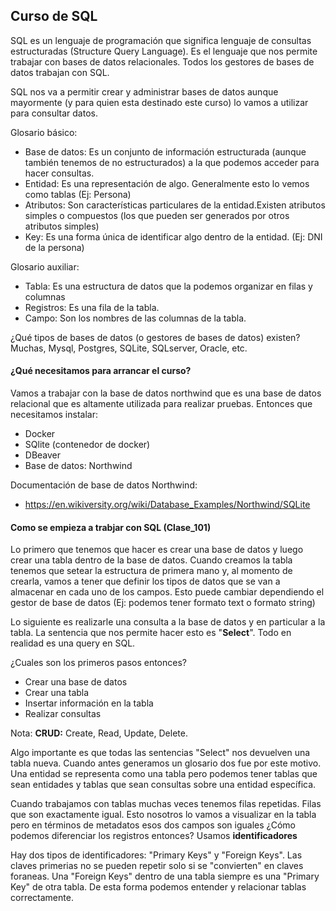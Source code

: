 ## Curso de SQL

SQL es un lenguaje de programación que significa lenguaje de consultas estructuradas (Structure Query Language). Es el lenguaje que nos permite trabajar con bases de datos relacionales. Todos los gestores de bases de datos trabajan con SQL.

SQL nos va a permitir crear y administrar bases de datos aunque mayormente (y para quien esta destinado este curso) lo vamos a utilizar para consultar datos.

Glosario básico:

* Base de datos: Es un conjunto de información estructurada (aunque también tenemos de no estructurados) a la que podemos acceder para hacer consultas.
* Entidad: Es una representación de algo. Generalmente esto lo vemos como tablas (Ej: Persona)
* Atributos: Son características particulares de la entidad.Existen atributos simples o compuestos (los que pueden ser generados por otros atributos simples)
* Key: Es una forma única de identificar algo dentro de la entidad. (Ej: DNI de la persona)

Glosario auxiliar:

* Tabla: Es una estructura de datos que la podemos organizar en filas y columnas
* Registros: Es una fila de la tabla.
* Campo: Son los nombres de las columnas de la tabla.


¿Qué tipos de bases de datos (o gestores de bases de datos) existen? Muchas, Mysql, Postgres, SQLite, SQLserver, Oracle, etc.

#### ¿Qué necesitamos para arrancar el curso?

Vamos a trabajar con la base de datos northwind que es una base de datos relacional que es altamente utilizada para realizar pruebas. Entonces que necesitamos instalar:

* Docker
* SQlite (contenedor de docker)
* DBeaver
* Base de datos: Northwind

Documentación de base de datos Northwind:

* https://en.wikiversity.org/wiki/Database_Examples/Northwind/SQLite


#### Como se empieza a trabjar con SQL (Clase_101)

Lo primero que tenemos que hacer es crear una base de datos y luego crear una tabla dentro de la base de datos. Cuando creamos la tabla tenemos que setear la estructura de primera mano y, al momento de crearla, vamos a tener que definir los tipos de datos que se van a almacenar en cada uno de los campos. Esto puede cambiar dependiendo el gestor de base de datos (Ej: podemos tener formato text o formato string)

Lo siguiente es realizarle una consulta a la base de datos y en particular a la tabla. La sentencia que nos permite hacer esto es "**Select**". Todo en realidad es una query en SQL.

¿Cuales son los primeros pasos entonces?

* Crear una base de datos
* Crear una tabla
* Insertar información en la tabla
* Realizar consultas

Nota: **CRUD:** Create, Read, Update, Delete.

Algo importante es que todas las sentencias "Select" nos devuelven una tabla nueva. Cuando antes generamos un glosario dos fue por este motivo. Una entidad se representa como una tabla pero podemos tener tablas que sean entidades y tablas que sean consultas sobre una entidad específica.

Cuando trabajamos con tablas muchas veces tenemos filas repetidas. Filas que son exactamente igual. Esto nosotros lo vamos a visualizar en la tabla pero en términos de metadatos esos dos campos son iguales ¿Cómo podemos diferenciar los registros entonces? Usamos **identificadores**

Hay dos tipos de identificadores: "Primary Keys" y "Foreign Keys". Las claves primerias no se pueden repetir solo si se "convierten" en claves foraneas. Una "Foreign Keys" dentro de una tabla siempre es una "Primary Key" de otra tabla. De esta forma podemos entender y relacionar tablas correctamente.













